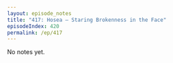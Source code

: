 ```yaml
---
layout: episode_notes
title: "417: Hosea — Staring Brokenness in the Face"
episodeIndex: 420
permalink: /ep/417
---
```

No notes yet.
